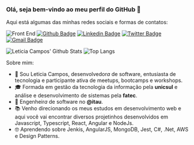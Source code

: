 ### Olá, seja bem-vindo ao meu perfil do GitHub 👋
Aqui está algumas das minhas redes sociais e formas de contatos:

![Front End](https://camo.githubusercontent.com/95a6f74b6744aca51c2b5c55d6f002f7280b439b/68747470733a2f2f696d672e736869656c64732e696f2f62616467652f46726f6e7420456e642d416e67756c61722d663535323437)
[![Github Badge](https://img.shields.io/badge/-Github-000?style=flat-square&logo=Github&logoColor=white&link=https://github.com/leticiacamposs2)](https://github.com/leticiacamposs2)
[![Linkedin Badge](https://img.shields.io/badge/-LinkedIn-blue?style=flat-square&logo=Linkedin&logoColor=white&link=https://www.linkedin.com/in/leticiacamposs/)](https://www.linkedin.com/in/leticiacamposs/)
[![Twitter Badge](https://img.shields.io/badge/-Twitter-1ca0f1?style=flat-square&labelColor=1ca0f1&logo=twitter&logoColor=white&link=https://twitter.com/leehcamposs2)](https://twitter.com/leehcamposs2)
[![Gmail Badge](https://img.shields.io/badge/-leehcamposs@gmail.com-c14438?style=flat-square&logo=Gmail&logoColor=white&link=mailto:leehcamposs@gmail.com)](mailto:leehcamposs@gmail.com)

![Leticia Campos' Github Stats](https://github-readme-stats.vercel.app/api?username=leticiacamposs2&show_icons=true&theme=tokyonight)
![Top Langs](https://github-readme-stats.vercel.app/api/top-langs/?username=leticiacamposs2&layout=compact&theme=radical)

Sobre mim:

- 👩 Sou Leticia Campos, desenvolvedor<i>a</i> de software, entusiasta de tecnologia e participante ativa de meetups, bootcamps e workshops.
- 🎓 Formada em gestão da tecnologia da informação pela <strong>unicsul</strong> e análise e desenvolvimento de sistemas pela <strong>fatec</strong>.
- 💼 Engenheir<i>a</i> de software no <strong>@itau</strong>.
- 📚 Venho direcionando os meus estudos em desenvolvimento web e aqui você vai encontrar diversos projetinhos desenvolvidos em Javascript, Typescript, React, Angular e NodeJs.
- 🤓 Aprendendo sobre Jenkis, AngularJS, MongoDB, Jest, C#, .Net, AWS e Design Patterns.

